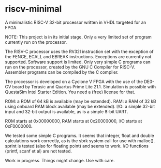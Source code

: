 # riscv-minimal
A minimalistic RISC-V 32-bit processor written in VHDL targeted for an FPGA

NOTE: This project is in its initial stage. Only a very limited
      set of program currently run on the processor.

The RISV-C processor uses the RV32I instruction set with the
exception of the FENCE, ECALL and EBREAK instructions.
Exceptions are currently not supported.
Software support is limited. Only very simple C programs
can run on the processor, created by the GNU C Compiler for
RISC-V. Assembler programs can be compiled by the C compiler.

The processor is developed on a Cyclone V FPGA with the use
of the DE0-CV board by Terasic and Quartus Prime Lite 21.1.
Simulation is possible with QuestaSim Intel Starter Edition.
You need a (free) license for that.

ROM: a ROM of 64 kB is available (may be extended).
RAM: a RAM of 32 kB using onboard RAM block available (may be extended).
I/O: a simple 32-bit input and 32-bit output is available, as
is a simple 8-bit UART.

ROM starts at 0x00000000, RAM starts at 0x20000000, I/O starts
at 0xF0000000.

We tested some simple C programs. It seems that integer, float
and double calculations work correctly, as is the sbrk system
call for use with malloc(). sprint is tested (also for floating
point) and seems to work. I/O functions (printf, scanf et al)
are not tested.

Work in progress. Things might change. Use with care.


